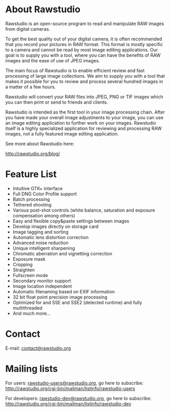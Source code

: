 About Rawstudio
===============

Rawstudio is an open-source program to read and manipulate RAW images from 
digital cameras.

To get the best quality out of your digital camera, it is often recommended
that you record your pictures in RAW format. This format is mostly specific
to a camera and cannot be read by most image editing applications. 
Our goal is to supply you with a tool, where you can have the benefits of 
RAW images and the ease of use of JPEG images.

The main focus of Rawstudio is to enable efficient review and fast processing 
of large image collections. We aim to supply you with a tool that makes it
possible for you to review and process several hundred images
in a matter of a few hours.

Rawstudio will convert your RAW files into JPEG, PNG or TIF images which you
can then print or send to friends and clients.

Rawstudio is intended as the first tool in your image processing chain. 
After you have made your overall image adjustments to your image, you can 
use an image editing application to further work on your images. 
Rawstudio itself is a highly specialized application for reviewing and 
processing RAW images, not a fully featured image editing application.

See more about Rawstudio here:

http://rawstudio.org/blog/


Feature List
============

* Intuitive GTK+ interface
* Full DNG Color Profile support
* Batch processing
* Tethered shooting
* Various post-shot controls (white balance, saturation and exposure compensation among others)
* Easy and flexible copy&paste settings between images
* Develop images directly on storage card
* Image tagging and sorting
* Automatic lens distortion correction
* Advanced noise reduction
* Unique intelligent sharpening
* Chromatic aberration and vignetting correction
* Exposure mask
* Cropping
* Straighten
* Fullscreen mode
* Secondary monitor support
* Image location independent
* Automatic filenaming based on EXIF information
* 32 bit float point precision image processing
* Optimized for and SSE and SSE2 (detected runtime) and fully multithreaded
* And much more...

Contact
=======

E-mail: contact@rawstudio.org

Mailing lists
=============

For users: rawstudio-users@rawstudio.org, go here to subscribe: http://rawstudio.org/cgi-bin/mailman/listinfo/rawstudio-users

For developers: rawstudio-dev@rawstudio.org, go here to subscribe: http://rawstudio.org/cgi-bin/mailman/listinfo/rawstudio-dev
